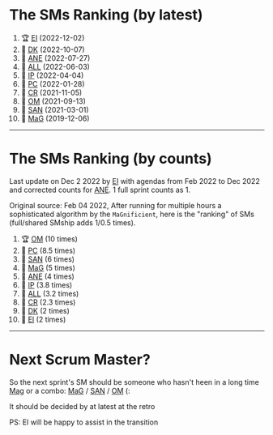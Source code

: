 # The SMs Ranking (by latest)

1. 🏆 [EI] (2022-12-02) 
2. 🥈 [DK] (2022-10-07)
3. 🥉 [ANE] (2022-07-27)
4. 🍺 [ALL] (2022-06-03) 
5. 🧋 [IP] (2022-04-04)  
6. 🍫 [PC] (2022-01-28)
7. 🍫 [CR] (2021-11-05)
8. 🍫 [OM] (2021-09-13)
9. 🍫 [SAN] (2021-03-01)
10. 🍫 [MaG] (2019-12-06)

----


# The SMs Ranking (by counts)


Last update on Dec 2 2022 by [EI] with agendas from Feb 2022 to Dec 2022 and corrected counts for [ANE]. 1 full sprint counts as 1.

Original source: Feb 04 2022, After running for multiple hours a sophisticated algorithm by the ``MaGnificient``,  here is the "ranking" of SMs  (full/shared SMship adds 1/0.5 times).

1. 🏆  [OM]  (10 times)
2. 🥈 [PC] (8.5 times)
3. 🥉 [SAN] (6 times)
4. 🍺 [MaG] (5 times) 
5. 🧋 [ANE] (4 times)  
6. 🍫 [IP] (3.8 times)
7. 🍫 [ALL] (3.2 times)
8. 🍫 [CR] (2.3 times)
9. 🍫 [DK] (2 times)
10. 🍫 [EI] (2 times) 

----

# Next Scrum Master?

So the next sprint's SM should be someone who hasn't heen in a long time [Mag] or a combo: [MaG] / [SAN] / [OM] (:

It should be decided by at latest at the retro

PS: EI will be happy to assist in the transition

[ALL]:https://github.com/Surfict
[ANE]:https://github.com/GitHK
[BL]:https://github.com/dyollb
[CR]:https://github.com/colinRawlings
[DK]:https://github.com/mrnicegyu11
[EI]:https://github.com/elisabettai
[IP]:https://github.com/ignapas
[MaG]:https://github.com/mguidon
[OM]:https://github.com/odeimaiz
[PC]:https://github.com/pcrespov
[SAN]:https://github.com/sanderegg

